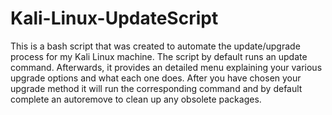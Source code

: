 # Kali-Linux-UpdateScript

  This is a bash script that was created to automate the update/upgrade process for my Kali Linux machine. The script by default runs an update command. Afterwards, it provides an detailed menu explaining your various upgrade options and what each one does. After you have chosen your upgrade method it will run the corresponding command and by default complete an autoremove to clean up any obsolete packages.
